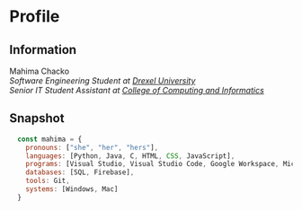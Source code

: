 # Profile

## Information
Mahima Chacko\
*Software Engineering Student at [Drexel University](https://drexel.edu/)*\
*Senior IT Student Assistant at [College of Computing and Informatics](https://drexel.edu/cci/)*


## Snapshot
``` javascript
  const mahima = {
    pronouns: ["she", "her", "hers"],
    languages: [Python, Java, C, HTML, CSS, JavaScript],
    programs: [Visual Studio, Visual Studio Code, Google Workspace, Microsoft Office, Notion],
    databases: [SQL, Firebase],
    tools: Git,
    systems: [Windows, Mac]
  }
```
